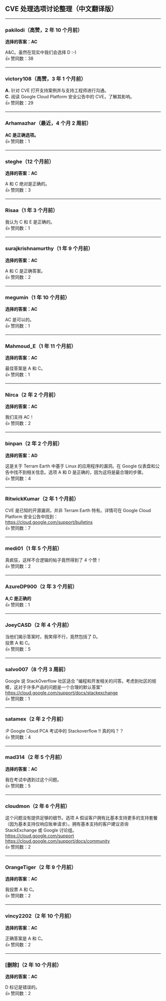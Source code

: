 ## CVE 处理选项讨论整理（中文翻译版）

---

### pakilodi（高赞，2 年 10 个月前）

**选择的答案：AC**
  
A&C。虽然在现实中我们会选择 D :-)  
👍 赞同数：38

---

### victory108（高赞，3 年 1 个月前）

**A.** 针对 CVE 打开支持案例并与支持工程师进行沟通。  
**C.** 阅读 Google Cloud Platform 安全公告中的 CVE，了解其影响。  
👍 赞同数：29

---

### Arhamazhar（最近，4 个月 2 周前）

**AC 是正确选项。**  
👍 赞同数：1

---

### steghe（12 个月前）

**选择的答案：AC**
  
A 和 C 绝对是正确的。  
👍 赞同数：3

---

### Risaa（1 年 3 个月前）
  
我认为 C 和 E 是正确的。  
👍 赞同数：1

---

### surajkrishnamurthy（1 年 9 个月前）

**选择的答案：AC**
  
A 和 C 是正确答案。  
👍 赞同数：2

---

### megumin（1 年 10 个月前）

**选择的答案：AC**
  
AC 是可以的。  
👍 赞同数：1

---

### Mahmoud_E（1 年 11 个月前）

**选择的答案：AC**
  
最佳答案是 A 和 C。  
👍 赞同数：1

---

### Nirca（2 年 2 个月前）

**选择的答案：AC**
  
我们支持 AC！  
👍 赞同数：2

---

### binpan（2 年 2 个月前）

**选择的答案：AD**
  
这是关于 Terram Earth 中基于 Linux 的应用程序的漏洞。在 Google 仪表盘和公告中找不到相关信息。选项 A 和 D 是正确的，因为这将是最合理的步骤。  
👍 赞同数：4

---

### RitwickKumar（2 年 1 个月前）
  
CVE 是已知的开源漏洞，并非 Terram Earth 特有。详情可在 Google Cloud Platform 安全公告中找到：    
https://cloud.google.com/support/bulletins  
👍 赞同数：7

---

### medi01（1 年 5 个月前）
  
真疯狂，这样不合逻辑的帖子竟然得到了 4 个赞！  
👍 赞同数：2

---

### AzureDP900（2 年 3 个月前）

**A,C 是正确的**  
👍 赞同数：1

---

### JoeyCASD（2 年 4 个月前）
  
当他们揭示答案时，我笑得不行，竟然包括了 D。    
投票 A 和 C。  
👍 赞同数：5

---

### salvo007（8 个月 3 周前）
  
Google 说 StackOverflow 社区适合 "编程和开发相关的问答。考虑到社区的规模，这对于许多产品的问题是一个合理的默认答案"    
https://cloud.google.com/support/docs/stackexchange  
👍 赞同数：1

---

### satamex（2 年 2 个月前）

:P Google Cloud PCA 考试中的 Stackoverflow !! 真的吗？？  
👍 赞同数：4

---

### mad314（2 年 5 个月前）

**选择的答案：AC**
  
我在考试中遇到过这个问题。  
👍 赞同数：5

---

### cloudmon（2 年 6 个月前）
  
这个问题没有提供足够的细节。选项 A 假设客户拥有比基本支持更多的支持套餐（因为基本支持仅响应账单请求）。拥有基本支持的客户建议咨询 StackExchange 或 Google 讨论组。    
https://cloud.google.com/support    
https://cloud.google.com/support/docs/community  
👍 赞同数：2

---

### OrangeTiger（2 年 9 个月前）

**选择的答案：AC**
  
我投票 A 和 C。  
👍 赞同数：2

---

### vincy2202（2 年 10 个月前）

**选择的答案：AC**
  
正确答案是 A 和 C。  
👍 赞同数：2

---

### [删除]（2 年 10 个月前）

**选择的答案：AC**
  
D 标记是错误的。  
👍 赞同数：2
